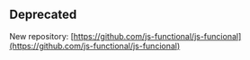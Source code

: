 ## Deprecated
New repository: [https://github.com/js-functional/js-funcional](https://github.com/js-functional/js-funcional)
